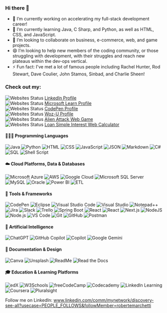### Hi there 👋

- 🔭 I’m currently working on accelerating my full-stack development career!
- 🌱 I’m currently learning Java, C Sharp, and Python, as well as HTML, CSS, and JavaScript.
- 👯 I’m looking to collaborate on business, e-commerce, web, and game projects.
- 😄 I’m looking to help new members of the coding community, or those struggling with development, with their struggles and reach new plateaus within the dev-ops vertical.
- ⚡ Fun fact: I've met a lot of famous people including Rachel Hunter, Rod Stewart, Dave Coulier, John Stamos, Sinbad, and Charlie Sheen!

### Check out my: <br/>
![Websites Status](https://img.shields.io/website-up-down-green-red/http/shields.io.svg) [LinkedIn Profile](https://www.linkedin.com/in/robertemarchetti/) <br/>
![Websites Status](https://img.shields.io/website-up-down-green-red/http/shields.io.svg) [Microsoft Learn Profile](https://learn.microsoft.com/en-us/users/robertemarchetti/) <br/>
![Websites Status](https://img.shields.io/website-up-down-green-red/http/shields.io.svg) [CodePen Profile](https://codepen.io/Handl3IT) <br/>
![Websites Status](https://img.shields.io/website-up-down-green-red/http/shields.io.svg) [Woz-U Profile](https://apprenticenow.exeterlms.com/user/cOd3r-Handl3IT) <br/>
![Websites Status](https://img.shields.io/website-up-down-green-red/http/shields.io.svg) [Alien Attack Web Game](https://alienattackweb.netlify.app/) <br/>
![Websites Status](https://img.shields.io/website-up-down-green-red/http/shields.io.svg) [Loan Simple Interest Web Calculator](https://cod3r-handl3it.github.io/vftvk-Simple-Interest-Calculator/) <br/>

#### 👨🏻‍💻 Programming Languages
![Java](https://img.shields.io/badge/Java-%23ED8B00.svg?logo=openjdk&logoColor=white)
![Python](https://img.shields.io/badge/Python-3776AB?style=flat&logo=python&logoColor=green)
![HTML](https://img.shields.io/badge/HTML-%23E34F26.svg?logo=html5&logoColor=white)
![CSS](https://img.shields.io/badge/CSS-639?logo=css&logoColor=fff)
![JavaScript](https://img.shields.io/badge/JavaScript-F7DF1E?style=flat&logo=javascript&logoColor=black)
![JSON](https://img.shields.io/badge/JSON-000?logo=json&logoColor=fff)
![Markdown](https://img.shields.io/badge/Markdown-%23000000.svg?logo=markdown&logoColor=white)
![C#](https://custom-icon-badges.demolab.com/badge/C%23-%23239120.svg?logo=cshrp&logoColor=white)
![SQL](https://img.shields.io/badge/SQL-4479A1?style=flat&logo=mysql&logoColor=white)
![Shell Script](https://img.shields.io/badge/Shell-Bash-4EAA25?style=flat&logo=gnu-bash&logoColor=white)
#### ☁️ Cloud Platforms, Data & Databases
![Microsoft Azure](https://custom-icon-badges.demolab.com/badge/Microsoft%20Azure-0089D6?logo=msazure&logoColor=white)
![AWS](https://custom-icon-badges.demolab.com/badge/AWS-%23FF9900.svg?logo=aws&logoColor=white)
![Google Cloud](https://img.shields.io/badge/Google%20Cloud-%234285F4.svg?logo=google-cloud&logoColor=white)
![Microsoft SQL Server](https://custom-icon-badges.demolab.com/badge/Microsoft%20SQL%20Server-CC2927?logo=mssqlserver-white&logoColor=white)
![MySQL](https://img.shields.io/badge/MySQL-4479A1?logo=mysql&logoColor=fff)
![Oracle](https://custom-icon-badges.demolab.com/badge/Oracle-F80000?logo=oracle&logoColor=fff)
![Power BI](https://custom-icon-badges.demolab.com/badge/Power%20BI-F1C912?logo=power-bi&logoColor=fff)
![ETL](https://custom-icon-badges.demolab.com/badge/ETL-9370DB?logo=etl-logo&logoColor=fff)
#### 🧰 Tools & Frameworks
![CodePen](https://img.shields.io/badge/CodePen-white?&logo=codepen&logoColor=black)
![Eclipse](https://img.shields.io/badge/Eclipse-FE7A16.svg?logo=Eclipse&logoColor=white)
![Visual Studio Code](https://custom-icon-badges.demolab.com/badge/Visual%20Studio%20Code-0078d7.svg?logo=vsc&logoColor=white)
![Visual Studio](https://custom-icon-badges.demolab.com/badge/Visual%20Studio-5C2D91.svg?&logo=visualstudio&logoColor=white)
![Notepad++](https://img.shields.io/badge/Notepad++-90E59A.svg?&logo=notepad%2b%2b&logoColor=black)
![Jira](https://img.shields.io/badge/Jira-0052CC?logo=jira&logoColor=fff)
![Slack](https://img.shields.io/badge/Slack-4A154B?logo=slack&logoColor=fff)
![Trello](https://img.shields.io/badge/Trello-0052CC?logo=trello&logoColor=fff)
![Spring Boot](https://img.shields.io/badge/Spring%20Boot-6DB33F?logo=springboot&logoColor=fff)
![React](https://img.shields.io/badge/React-%2320232a.svg?logo=react&logoColor=%2361DAFB)
![React](https://img.shields.io/badge/React-20232A?style=flat&logo=react&logoColor=61DAFB)
![Next.js](https://img.shields.io/badge/Next.js-000000?style=flat&logo=next.js&logoColor=white)
![NodeJS](https://img.shields.io/badge/Node.js-6DA55F?logo=node.js&logoColor=white)
![Node.js](https://img.shields.io/badge/Node.js-43853D?style=flat&logo=node.js&logoColor=white)
![VS Code](https://img.shields.io/badge/VS%20Code-007ACC?style=flat&logo=visual-studio-code&logoColor=white)
![Git](https://img.shields.io/badge/Git-F05032?style=flat&logo=git&logoColor=white)
![GitHub](https://img.shields.io/badge/GitHub-181717?style=flat&logo=github&logoColor=white)
![Postman](https://img.shields.io/badge/Postman-FF6C37?style=flat&logo=postman&logoColor=white)
#### 🤖 Artificial Intelligence
![ChatGPT](https://img.shields.io/badge/ChatGPT-74aa9c?logo=openai&logoColor=white)
![GitHub Copilot](https://img.shields.io/badge/GitHub%20Copilot-000?logo=githubcopilot&logoColor=fff)
![Copilot](https://img.shields.io/badge/Copilot-000?logo=copilot&logoColor=fff)
![Google Gemini](https://img.shields.io/badge/Google%20Gemini-886FBF?logo=googlegemini&logoColor=fff)
#### 📝 Documentation & Design
![Canva](https://img.shields.io/badge/Canva-%2300C4CC.svg?&logo=Canva&logoColor=white)
![Unsplash](https://img.shields.io/badge/Unsplash-000000?logo=Unsplash&logoColor=white)
![ReadMe](https://img.shields.io/badge/ReadMe-018EF5?logo=readme&logoColor=fff)
![Read the Docs](https://img.shields.io/badge/Read%20the%20Docs-8CA1AF?logo=readthedocs&logoColor=fff)
#### 🎓 Education & Learning Platforms
![edX](https://img.shields.io/badge/edX-02262B?logo=edx&logoColor=fff)
![W3Schools](https://img.shields.io/badge/W3Schools-04AA6D?logo=w3schools&logoColor=fff)
![freeCodeCamp](https://img.shields.io/badge/freeCodeCamp-0A0A23?logo=freecodecamp&logoColor=fff)
![Codecademy](https://img.shields.io/badge/Codecademy-%2321759B.svg?logo=codecademy&logoColor=white)
![LinkedIn Learning](https://custom-icon-badges.demolab.com/badge/LinkedIn%20Learning-0A66C2?logo=linkedin-white&logoColor=fff)
![Coursera](https://img.shields.io/badge/Coursera-0056D2?logo=coursera&logoColor=fff)
![Pluralsight](https://img.shields.io/badge/Pluralsight-F15B2A?logo=pluralsight&logoColor=fff)

Follow me on LinkedIn: www.linkedin.com/comm/mynetwork/discovery-see-all?usecase=PEOPLE_FOLLOWS&followMember=robertemarchetti
